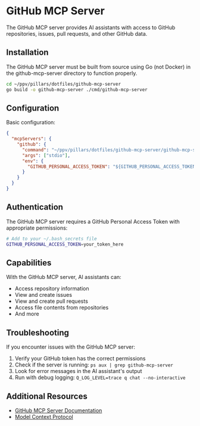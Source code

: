 # GitHub MCP Server

The GitHub MCP server provides AI assistants with access to GitHub repositories, issues, pull requests, and other GitHub data.

## Installation

The GitHub MCP server must be built from source using Go (not Docker) in the github-mcp-server directory to function properly.

```bash
cd ~/ppv/pillars/dotfiles/github-mcp-server
go build -o github-mcp-server ./cmd/github-mcp-server
```

## Configuration

Basic configuration:

```json
{
  "mcpServers": {
    "github": {
      "command": "~/ppv/pillars/dotfiles/github-mcp-server/github-mcp-server",
      "args": ["stdio"],
      "env": {
        "GITHUB_PERSONAL_ACCESS_TOKEN": "${GITHUB_PERSONAL_ACCESS_TOKEN}"
      }
    }
  }
}
```

## Authentication

The GitHub MCP server requires a GitHub Personal Access Token with appropriate permissions:

```bash
# Add to your ~/.bash_secrets file
GITHUB_PERSONAL_ACCESS_TOKEN=your_token_here
```

## Capabilities

With the GitHub MCP server, AI assistants can:

- Access repository information
- View and create issues
- View and create pull requests
- Access file contents from repositories
- And more

## Troubleshooting

If you encounter issues with the GitHub MCP server:

1. Verify your GitHub token has the correct permissions
2. Check if the server is running: `ps aux | grep github-mcp-server`
3. Look for error messages in the AI assistant's output
4. Run with debug logging: `Q_LOG_LEVEL=trace q chat --no-interactive`

## Additional Resources

- [GitHub MCP Server Documentation](https://github.com/github/github-mcp-server)
- [Model Context Protocol](https://modelcontextprotocol.github.io/)

